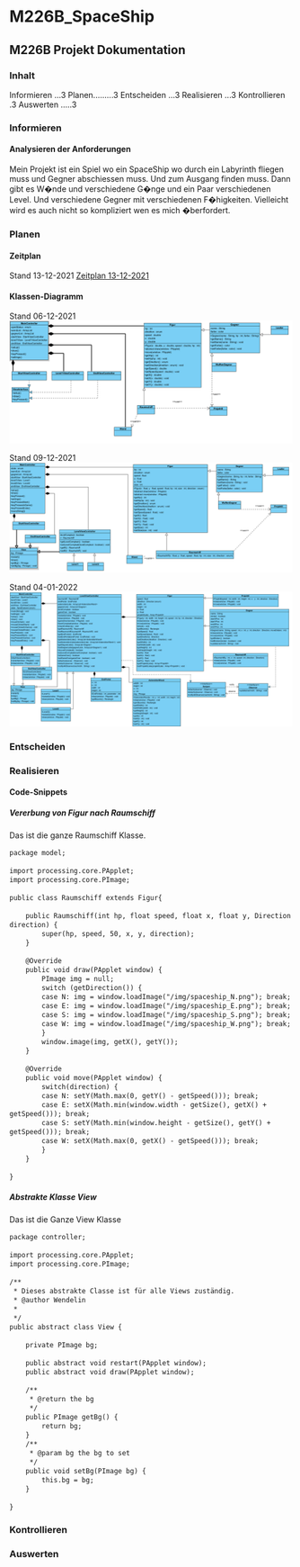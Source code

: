 # M226B_SpaceShip

## M226B Projekt Dokumentation
### Inhalt
Informieren ...3
Planen.........3
Entscheiden ...3
Realisieren ...3
Kontrollieren .3
Auswerten .....3

### Informieren
#### Analysieren der Anforderungen
Mein Projekt ist ein Spiel wo ein SpaceShip wo durch ein Labyrinth fliegen muss und Gegner abschiessen muss. Und zum Ausgang finden muss. Dann gibt es W�nde und verschiedene G�nge und ein Paar verschiedenen Level. Und verschiedene Gegner mit verschiedenen F�higkeiten. Vielleicht wird es auch nicht so kompliziert wen es mich �berfordert.

### Planen

#### Zeitplan
Stand 13-12-2021
[Zeitplan 13-12-2021](Zeitplan/Zeitplan_2021-12-13.pdf)

#### Klassen-Diagramm
Stand 06-12-2021
![Erstes Classen-Diagramm](Classen-Diagramme/Screenshot_2021-12-06_102343.png)

Stand 09-12-2021
![Zweites Classen-Diagramm](Classen-Diagramme/Screenshot_2021-12-09_101626.png)

Stand 04-01-2022
![Drites Classen-Diagramm](Classen-Diagramme/Screenshot_2022-01-04_231106.png)

### Entscheiden

### Realisieren

#### Code-Snippets

##### Vererbung von Figur nach Raumschiff

Das ist die ganze Raumschiff Klasse.

```
package model;

import processing.core.PApplet;
import processing.core.PImage;

public class Raumschiff extends Figur{

	public Raumschiff(int hp, float speed, float x, float y, Direction direction) {
		super(hp, speed, 50, x, y, direction);
	}

	@Override
	public void draw(PApplet window) {
		PImage img = null;
		switch (getDirection()) {
		case N: img = window.loadImage("/img/spaceship_N.png"); break; 
		case E: img = window.loadImage("/img/spaceship_E.png"); break; 
		case S: img = window.loadImage("/img/spaceship_S.png"); break; 
		case W: img = window.loadImage("/img/spaceship_W.png"); break; 			
		}
		window.image(img, getX(), getY());
	}

	@Override
	public void move(PApplet window) {
		switch(direction) {
		case N: setY(Math.max(0, getY() - getSpeed())); break;
		case E: setX(Math.min(window.width - getSize(), getX() + getSpeed())); break;
		case S: setY(Math.min(window.height - getSize(), getY() + getSpeed())); break;
		case W: setX(Math.max(0, getX() - getSpeed())); break;
		}
	}

}
```

##### Abstrakte Klasse View

Das ist die Ganze View Klasse

```
package controller;

import processing.core.PApplet;
import processing.core.PImage;

/**
 * Dieses abstrakte Classe ist für alle Views zuständig.
 * @author Wendelin
 *
 */
public abstract class View {
	
	private PImage bg;

	public abstract void restart(PApplet window);
	public abstract void draw(PApplet window);
	
	/**
	 * @return the bg
	 */
	public PImage getBg() {
		return bg;
	}
	/**
	 * @param bg the bg to set
	 */
	public void setBg(PImage bg) {
		this.bg = bg;
	}

}
```

### Kontrollieren

### Auswerten
